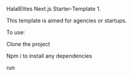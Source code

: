 HalalElites Next.js Starter-Template 1.

This template is aimed for agencies or startups.

To use:

Clone the project

Npm i to install any dependencies

run




